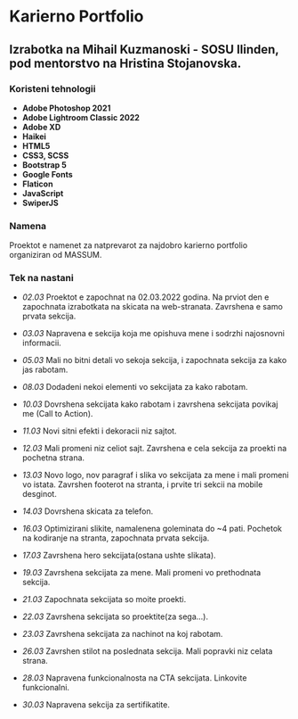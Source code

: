# Karierno Portfolio
## Izrabotka na Mihail Kuzmanoski - SOSU Ilinden, pod mentorstvo na Hristina Stojanovska.
### Koristeni tehnologii
- **Adobe Photoshop 2021**
- **Adobe Lightroom Classic 2022**
- **Adobe XD**
- **Haikei**
- **HTML5**
- **CSS3, SCSS**
- **Bootstrap 5**
- **Google Fonts**
- **Flaticon**
- **JavaScript**
- **SwiperJS**
### Namena
Proektot e namenet za natprevarot za najdobro karierno portfolio organiziran od MASSUM.
### Tek na nastani
- *02.03* Proektot e zapochnat na 02.03.2022 godina. Na prviot den e zapochnata izrabotkata na skicata na web-stranata. Zavrshena e samo prvata sekcija.

- *03.03* Napravena e sekcija koja me opishuva mene i sodrzhi najosnovni informacii.

- *05.03* Mali no bitni detali vo sekoja sekcija, i zapochnata sekcija za kako jas rabotam.

- *08.03* Dodadeni nekoi elementi vo sekcijata za kako rabotam.

- *10.03* Dovrshena sekcijata kako rabotam i zavrshena sekcijata povikaj me (Call to Action).

- *11.03* Novi sitni efekti i dekoracii niz sajtot.

- *12.03* Mali promeni niz celiot sajt. Zavrshena e cela sekcija za proekti na pochetna strana.

- *13.03* Novo logo, nov paragraf i slika vo sekcijata za mene i mali promeni vo istata. Zavrshen footerot na stranta, i prvite tri sekcii na mobile desginot.

- *14.03* Dovrshena skicata za telefon.

- *16.03* Optimizirani slikite, namalenena goleminata do ~4 pati. Pochetok na kodiranje na stranta, zapochnata prvata sekcija.

- *17.03* Zavrshena hero sekcijata(ostana ushte slikata).

- *19.03* Zavrshena sekcijata za mene. Mali promeni vo prethodnata sekcija.

- *21.03* Zapochnata sekcijata so moite proekti.

- *22.03* Zavrshena sekcijata so proektite(za sega...).

- *23.03* Zavrshena sekcijata za nachinot na koj rabotam.

- *26.03* Zavrshen stilot na poslednata sekcija. Mali popravki niz celata strana.

- *28.03* Napravena funkcionalnosta na CTA sekcijata. Linkovite funkcionalni.

- *30.03* Napravena sekcija za sertifikatite.